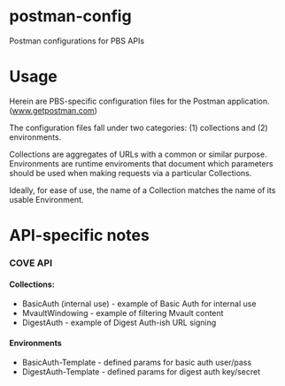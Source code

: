 # postman-config
Postman configurations for PBS APIs

# Usage
Herein are PBS-specific configuration files for the Postman application. (www.getpostman.com)

The configuration files fall under two categories: (1) collections and (2) environments. 

Collections are aggregates of URLs with a common or similar purpose. Environments are runtime enviroments that document which parameters should be used when making requests via a particular Collections. 

Ideally, for ease of use, the name of a Collection matches the name of its usable Environment. 

# API-specific notes

### COVE API

#### Collections: 

* BasicAuth (internal use) - example of Basic Auth for internal use
* MvaultWindowing - example of filtering Mvault content
* DigestAuth - example of Digest Auth-ish URL signing

#### Environments

* BasicAuth-Template - defined params for basic auth user/pass
* DigestAuth-Template  - defined params for digest auth key/secret
